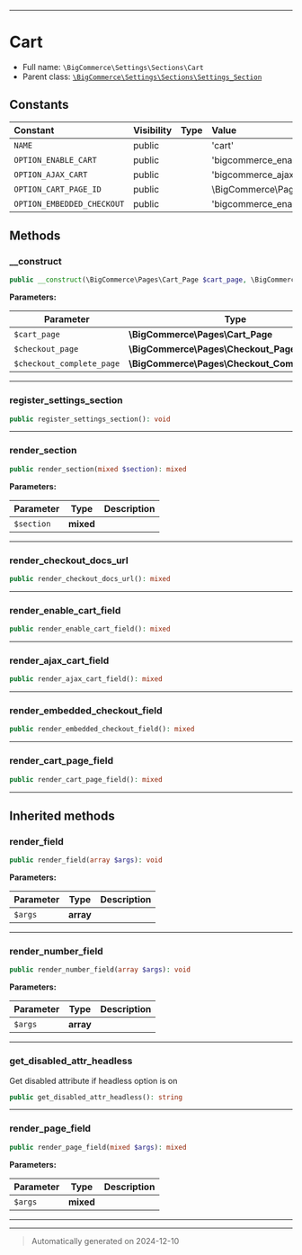 ***

# Cart





* Full name: `\BigCommerce\Settings\Sections\Cart`
* Parent class: [`\BigCommerce\Settings\Sections\Settings_Section`](./Settings_Section.md)


## Constants

| Constant | Visibility | Type | Value |
|:---------|:-----------|:-----|:------|
|`NAME`|public| |&#039;cart&#039;|
|`OPTION_ENABLE_CART`|public| |&#039;bigcommerce_enable_cart&#039;|
|`OPTION_AJAX_CART`|public| |&#039;bigcommerce_ajax_cart&#039;|
|`OPTION_CART_PAGE_ID`|public| |\BigCommerce\Pages\Cart_Page::NAME|
|`OPTION_EMBEDDED_CHECKOUT`|public| |&#039;bigcommerce_enable_embedded_checkout&#039;|


## Methods


### __construct



```php
public __construct(\BigCommerce\Pages\Cart_Page $cart_page, \BigCommerce\Pages\Checkout_Page $checkout_page, \BigCommerce\Pages\Checkout_Complete_Page $checkout_complete_page): mixed
```








**Parameters:**

| Parameter | Type | Description |
|-----------|------|-------------|
| `$cart_page` | **\BigCommerce\Pages\Cart_Page** |  |
| `$checkout_page` | **\BigCommerce\Pages\Checkout_Page** |  |
| `$checkout_complete_page` | **\BigCommerce\Pages\Checkout_Complete_Page** |  |





***

### register_settings_section



```php
public register_settings_section(): void
```












***

### render_section



```php
public render_section(mixed $section): mixed
```








**Parameters:**

| Parameter | Type | Description |
|-----------|------|-------------|
| `$section` | **mixed** |  |





***

### render_checkout_docs_url



```php
public render_checkout_docs_url(): mixed
```












***

### render_enable_cart_field



```php
public render_enable_cart_field(): mixed
```












***

### render_ajax_cart_field



```php
public render_ajax_cart_field(): mixed
```












***

### render_embedded_checkout_field



```php
public render_embedded_checkout_field(): mixed
```












***

### render_cart_page_field



```php
public render_cart_page_field(): mixed
```












***


## Inherited methods


### render_field



```php
public render_field(array $args): void
```








**Parameters:**

| Parameter | Type | Description |
|-----------|------|-------------|
| `$args` | **array** |  |





***

### render_number_field



```php
public render_number_field(array $args): void
```








**Parameters:**

| Parameter | Type | Description |
|-----------|------|-------------|
| `$args` | **array** |  |





***

### get_disabled_attr_headless

Get disabled attribute if headless option is on

```php
public get_disabled_attr_headless(): string
```












***

### render_page_field



```php
public render_page_field(mixed $args): mixed
```








**Parameters:**

| Parameter | Type | Description |
|-----------|------|-------------|
| `$args` | **mixed** |  |





***


***
> Automatically generated on 2024-12-10
